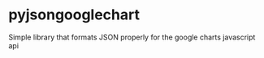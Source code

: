 pyjsongooglechart
=================

Simple library that formats JSON properly for the google charts javascript api